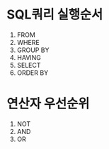 # SQL쿼리 실행순서
1. FROM
2. WHERE
3. GROUP BY
4. HAVING
5. SELECT
6. ORDER BY

# 연산자 우선순위
1. NOT
2. AND
3. OR